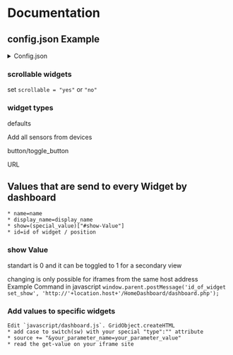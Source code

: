 # Documentation

## config.json Example

<details><summary>Config.json</summary>
    ```json
    {
      "widget":  [
          {
            "name": "temperature",
            "display_name": "sensor",
            "default": {
              "type": "sensor",
              "filename": "odk_temperature.php"
            }
          },
          {
            "name": "timer",
            "display_name": "Timer",
            "default": {
              "filename": "timer.php",
              "type": "timer",
              "sizes": "12,13,14,24,34"
            },
            "special": {
              "filename": "timer_quadrat.html",
              "type":"timer",
              "sizes": "11,44"
            }
          },
          {
            "name": "recipes",
            "display_name": "Rezepte",
            "default": {
              "filename": "recipes.html",
              "scrolling": "yes"
            }
          },
          {
            "name": "move",
            "widget": "no",
            "display_name": "",
            "default": {
              "type": "move",
              "filename": "move_with_arrows.php"
            }
          },  
          {
            "name": "dummy",
            "attributes": "yes",
            "display_name": "Dummy 1x1",
            "default": {
              "filename": "",
              "sizes": "11"
            }
          },
          {
            "name": "bakingplan_editor",
            "display_name": "Backplan Bearbeiter",
            "default": {
              "filename": "bakingplan_editor.php",
              "scrolling": "yes"
            }
          },
          {
            "name": "bakingplan",
            "display_name": "Backplan",
            "default": {
              "filename": "bakingplan.php",
              "scrolling": "yes"
            }
          }

      ],
      "sizes":  ["11","12","13","14","24","34","44","54","64","74"],
      "devices": [
      {
          "device_name": "name",
          "display_name": "Garden",
          "device_id":"001",
          "sensors":[
              {
                "sensor_name": "pool_temp",
                "display_name": "Water Temperature",
                "type":"temp",
                "unit":"°C",
                "sensor_id": "001-1"
            },
            {
              "sensor_name": "garden_humidity",
              "display_name": "Humidity Garden",
              "type":"temp",
              "unit":"%",
              "sensor_id": "001-2"
            }
          ]
      }
      ]
    }
    ```
</details>

### scrollable widgets

set `scrollable = "yes"` or `"no"`

### widget types

defaults

Add all sensors from devices

button/toggle_button

URL

## Values that are send to every Widget by dashboard

    * name=name
    * display_name=display_name
    * show=(special_value)["#show-Value"]
    * id=id of widget / position

### show Value

standart is 0 and it can be toggled to 1 for a secondary view

changing is only possible for iframes from the same host address  
Example Command in javascript
`window.parent.postMessage('id_of_widget set_show', 'http://'+location.host+'/HomeDashboard/dashboard.php');`

### Add values to specific widgets

    Edit `javascript/dashboard.js`. GridObject.createHTML  
    * add case to switch(sw) with your special "type":"" attribute
    * source += "&your_parameter_name=your_parameter_value"
    * read the get-value on your iframe site
